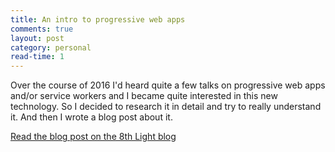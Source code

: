 ```yaml
---
title: An intro to progressive web apps 
comments: true
layout: post
category: personal
read-time: 1
---
```


Over the course of 2016 I'd heard quite a few talks on progressive web apps and/or service workers and I became quite interested in this new technology. So I decided to research it in detail and try to really understand it. And then I wrote a blog post about it.

<!--break-->

[Read the blog post on the 8th Light blog](https://8thlight.com/blog/rabea-gleissner/2016/09/14/intro-to-progressive-web-apps.html)